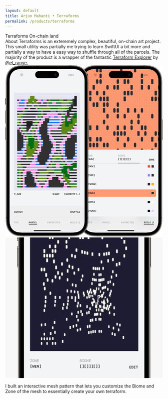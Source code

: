 ```yaml
---
layout: default 
title: Arjun Mahanti • Terraforms
permalink: /products/terraforms
---
```


<section id="header-terraforms" class="color-terraforms page-header">
    <div class="row">
        <span class="title white">Terraforms</span>
        <span class="subtitle white">On-chain land</span>
    </div>
</section>
<section>
    <div class="row">
        <span class="title">About</span>
        <span class="subtitle">Terraforms is an exteremely complex, beautiful, on-chain art project. This small utility was partially me trying to learn SwiftUI a bit more and partially a way to have a easy way to shuffle through all of the parcels. The majority of the product is a wrapper of the fantastic <a href="https://terraformexplorer.xyz/" target="_blank">Terraform Explorer</a> by <a href="https://twitter.com/el__ranye" target="_blank">@el_ranye.</a></span>
    </div>
</section>
<section>
    <img src="/img/products/terraforms/01.jpg">
</section>
<section>
    <img src="/img/products/terraforms/02.jpg">
    <p class="caption">I built an interactive mesh pattern that lets you customize the Biome and Zone of the mesh to essentially create your own terraform.</p>
</section>